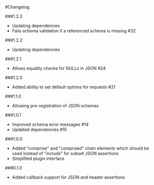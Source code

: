 #Changelog

###1.2.3
 - Updating dependencies
 - Fails schema validation if a referenced schema is missing #32

###1.2.2
 - Updating dependencies

###1.2.1
 - Allows equality checks for NULLs in JSON #24

###1.2.0
 - Added ability to set default options for requests #21

###1.1.0
 - Allowing pre-registration of JSON schemas

###1.0.1
 - Improved schema error messages #14
 - Updated dependencies #15

###1.0.0
 - Added "comprise" and "comprised" chain elements which should be used instead of "include" for subset JSON assertions
 - Simplified plugin interface

###0.1.0
 - Added callback support for JSON and header assertions
